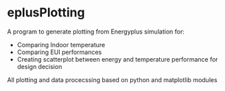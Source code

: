 # eplusPlotting
A program to generate plotting from Energyplus simulation for:
- Comparing Indoor temperature
- Comparing EUI performances
- Creating scatterplot between energy and temperature performance for design decision

All plotting and data procecssing based on python and matplotlib modules
